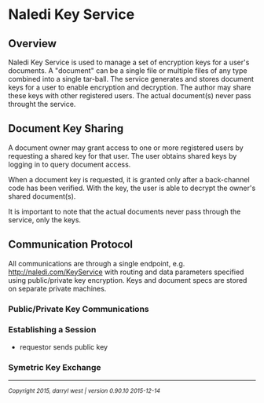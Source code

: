 # Naledi Key Service

## Overview

Naledi Key Service is used to manage a set of encryption keys for a user's documents.  A "document" can be a single file or multiple files of any type combined into a single tar-ball.  The service generates and stores document keys for a user to enable encryption and decryption.  The author may share these keys with other registered users. The actual document(s) never pass throught the service.

## Document Key Sharing

A document owner may grant access to one or more registered users by requesting a shared key for that user.  The user obtains shared keys by logging in to query document access.  

When a document key is requested, it is granted only after a back-channel code has been verified.  With the key, the user is able to decrypt the owner's shared document(s).

It is important to note that the actual documents never pass through the service, only the keys.

## Communication Protocol

All communications are through a single endpoint, e.g. http://naledi.com/KeyService with routing and data parameters specified using public/private key encryption.  Keys and document specs are stored on separate private machines.

### Public/Private Key Communications

### Establishing a Session

* requestor sends public key

### Symetric Key Exchange

- - -
<small><em>Copyright 2015, darryl west | version 0.90.10 2015-12-14</em></small>

